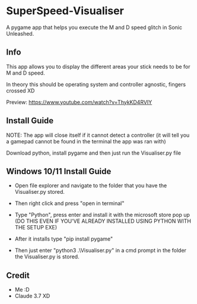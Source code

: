 # SuperSpeed-Visualiser
A pygame app that helps you execute the M and D speed glitch in Sonic Unleashed.

## Info
This app allows you to display the different areas your stick needs to be for M and D speed.

In theory this should be operating system and controller agnostic, fingers crossed XD

Preview: https://www.youtube.com/watch?v=ThykKD4RVIY

## Install Guide
NOTE: The app will close itself if it cannot detect a controller (it will tell you a gamepad cannot be found in the terminal the app was ran with)

Download python, install pygame and then just run the Visualiser.py file

## Windows 10/11 Install Guide
* Open file explorer and navigate to the folder that you have the Visualiser.py stored.

* Then right click and press "open in terminal"

* Type "Python", press enter and install it with the microsoft store pop up (DO THIS EVEN IF YOU'VE ALREADY INSTALLED USING PYTHON WITH THE SETUP EXE)

* After it installs type "pip install pygame"

* Then just enter "python3 .\Visualiser.py" in a cmd prompt in the folder the Visualiser.py is stored.

## Credit
* Me :D
* Claude 3.7 XD
